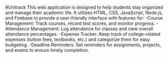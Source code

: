 #Unitrack
This web application is designed to help students stay organized and manage their academic life. It utilizes HTML, CSS, JavaScript, Node.js, and Firebase to provide a user-friendly interface with features for:
-Course Management: Track courses, record test scores, and monitor progress.
-Attendance Management: Log attendance for classes and view overall attendance percentages. 
-Expense Tracker: Keep track of college-related expenses (tuition fees, textbooks, etc.) and categorize them for easy budgeting.
-Deadline Reminders: Set reminders for assignments, projects, and exams to ensure timely completion. 
